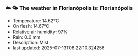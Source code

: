 ### ☁️ 🌤️  The weather in Florianópolis is: Florianópolis

- Temperature: 14.62°C
- On flesh: 14.67°C
- Relative air humidity: 97%
- Rain: 0.0 mm
- Description: Mist
- last updated: 2025-07-13T08:22:10.324256
